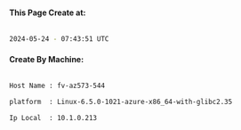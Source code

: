
   
#### This Page Create at:

```bash

2024-05-24 - 07:43:51 UTC

```

#### Create By Machine:

```bash

Host Name : fv-az573-544

platform  : Linux-6.5.0-1021-azure-x86_64-with-glibc2.35

Ip Local  : 10.1.0.213

```

